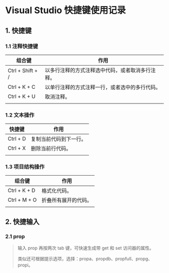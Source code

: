 # Visual Studio 快捷键使用记录

## 1. 快捷键

### 1.1 注释快捷键

| 组合键           | 作用                                             |
| ---------------- | ------------------------------------------------ |
| Ctrl + Shift + / | 以多行注释的方式注释选中代码，或者取消多行注释。 |
| Ctrl + K + C     | 以单行注释的方式注释一行，或者选中的多行代码。   |
| Ctrl + K + U     | 取消注释。                                       |
|                  |                                                  |

### 1.2 文本操作

| 快捷键   | 作用                   |
| -------- | ---------------------- |
| Ctrl + D | 复制当前代码到下一行。 |
| Ctrl + X | 删除当前行代码。       |
|          |                        |

### 1.3 项目结构操作

| 组合键       | 作用                 |
| ------------ | -------------------- |
| Ctrl + K + D | 格式化代码。         |
| Ctrl + M + O | 折叠所有展开的代码。 |
|              |                      |



## 2. 快捷输入

### 2.1 prop

> 输入 prop 再按两次 tab 键，可快速生成带 get 和 set 访问器的属性。
>
> 类似还可根据提示选项，选择：propa、propdb、propfull、propg、propi。

